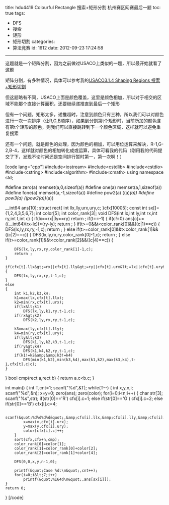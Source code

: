 title: hdu4419 Colourful Rectangle  搜索+矩形分割  杭州赛区网赛最后一题
toc: true
tags:
  - DFS
  - 搜索
  - 矩形
  - 矩形切割
categories:
  - 算法竞赛
id: 1612
date: 2012-09-23 17:24:58
---

这题就是一个矩阵分割，因为之前做过USACO上类似的一题，所以最开始就看了这题

矩阵分割，有多种情况，具体可以参考我的[USACO3.1.4 Shaping Regions 搜索+矩形切割](http://acshiryu.com/archives/1367 "USACO3.1.4 Shaping Regions 搜索+矩形切割")

但这题略有不同，USACO上面是颜色覆盖，这里是颜色相加，所以对于相交的区域不能那个直接计算面积，还要继续递推直到最后一个矩形

但有一个问题，矩形太多，递推超时，注意到颜色只有三种，所以我们可以对颜色进行一次一次排序（让R,G,B顺序），如果到分割第t个矩形时，当前所加的颜色含有第t个矩形的颜色，则我们可以直接跳转到下一个颜色区域，这样就可以避免重复搜索

还有一个问题，就是颜色的处理，因为颜色的相加，可以用位运算来解决，R-1,G-2,B-4，这样就对颜色的相加转化成或运算，具体可看我的代码（刚用我的代码提交了下，发现不论时间还是空间排行暂时第一，第一次啊！）

[code lang="cpp"]
#include&lt;iostream&gt;
#include&lt;cstdlib&gt;
#include&lt;cstdio&gt;
#include&lt;cstring&gt;
#include&lt;algorithm&gt;
#include&lt;cmath&gt;
using namespace std;

#define zero(a) memset(a,0,sizeof(a))
#define one(a) memset(a,1,sizeof(a))
#define fone(a) memset(a,-1,sizeof(a))
#define pow2(a) ((a)*(a))
#define pow3(a) ((pow2(a))*(a))

__int64 ans[10];
struct rect{
    int llx,lly,urx,ury,c;
}cfx[10005];
const int sx[]={1,2,4,3,5,6,7};
int color[5];
int color_rank[3];
void DFS(int lx,int ly,int rx,int ry,int t,int c)
{
	if(lx==rx||ly==ry)
		return ;
        if(t==-1)
	{
		if(c!=0)
			ans[c]+=((__int64)(rx-lx))*(ry-ly);
                return ;
	}
	if(t&gt;=0&amp;&amp;t&lt;color_rank[0]&amp;&amp;((c|1)==c))
	{
		DFS(lx,ly,rx,ry,-1,c);
		return ;
	}
	else if(t&gt;=color_rank[0]&amp;&amp;t&lt;color_rank[1]&amp;&amp;((c|2)==c))
	{
		DFS(lx,ly,rx,ry,color_rank[0]-1,c);
		return ;
	}
	else if(t&gt;=color_rank[1]&amp;&amp;t&lt;color_rank[2]&amp;&amp;((c|4)==c))
	{

		DFS(lx,ly,rx,ry,color_rank[1]-1,c);
		return ;
	}

    if(cfx[t].llx&gt;=rx||cfx[t].lly&gt;=ry||cfx[t].urx&lt;=lx||cfx[t].ury&lt;=ly)
    {
        DFS(lx,ly,rx,ry,t-1,c);
    }
    else
    {
        int k1,k2,k3,k4;
        k1=max(lx,cfx[t].llx);
        k2=min(rx,cfx[t].urx);
        if(lx&lt;k1)
            DFS(lx,ly,k1,ry,t-1,c);
        if(rx&gt;k2)
            DFS(k2,ly,rx,ry,t-1,c);

        k3=max(ly,cfx[t].lly);
        k4=min(ry,cfx[t].ury);
        if(ly&lt;k3)
            DFS(k1,ly,k2,k3,t-1,c);
        if(ry&gt;k4)
            DFS(k1,k4,k2,ry,t-1,c);
		if(k1!=k2&amp;&amp;k3!=k4)
			DFS(min(k1,k2),min(k3,k4),max(k1,k2),max(k3,k4),t-1,cfx[t].c|c);
    }
}
bool cmp(rect a,rect b)
{
	return a.c&lt;b.c;
}

int main()
{
	int T,cnt=1;
	scanf(&quot;%d&quot;,&amp;T);
	while(T--)
	{
		int x,y,n,i;
		scanf(&quot;%d&quot;,&amp;n);
		x=y=0;
		zero(ans);
		zero(color);
		for(i=0;i&lt;n;i++)
		{
			char str[3];
			scanf(&quot;%s&quot;,str);
			if(str[0]=='R')
				cfx[i].c=1;
			else if(str[0]=='G')
				cfx[i].c=2;
			else if(str[0]=='B')
				cfx[i].c=4;

			scanf(&quot;%d%d%d%d&quot;,&amp;cfx[i].llx,&amp;cfx[i].lly,&amp;cfx[i].urx,&amp;cfx[i].ury);
			x=max(x,cfx[i].urx);
			y=max(y,cfx[i].ury);
			color[cfx[i].c]++;
		}
		sort(cfx,cfx+n,cmp);
		color_rank[0]=color[1];
		color_rank[1]=color_rank[0]+color[2];
		color_rank[2]=color_rank[1]+color[4];

		DFS(0,0,x,y,n-1,0);

		printf(&quot;Case %d:\n&quot;,cnt++);
		for(i=0;i&lt;7;i++)
			printf(&quot;%I64d\n&quot;,ans[sx[i]]);
	}
    return 0;
}
[/code]